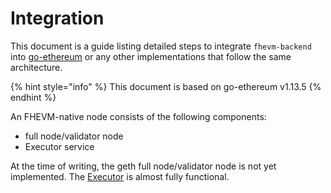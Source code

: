 # Integration

This document is a guide listing detailed steps to integrate `fhevm-backend` into [go-ethereum](https://github.com/ethereum/go-ethereum) or any other implementations that follow the same architecture.

{% hint style="info" %}
This document is based on go-ethereum v1.13.5
{% endhint %}

An FHEVM-native node consists of the following components:
 * full node/validator node
 * Executor service

At the time of writing, the geth full node/validator node is not yet implemented. The [Executor](executor.md) is almost fully functional.


